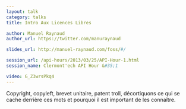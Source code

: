 ```yaml
---
layout: talk
category: talks
title: Intro Aux Licences Libres

author: Manuel Raynaud
author_url: https://twitter.com/manuraynaud

slides_url: http://manuel-raynaud.com/foss/#/

session_url: /api-hours/2013/03/25/API-Hour-1.html
session_name: Clermont'ech API Hour &#35;1

video: G_Z3wrsPkq4
---
```


Copyright, copyleft, brevet unitaire, patent troll, décortiquons ce qui se cache derrière ces mots et pourquoi il est important de les connaître.
